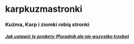 # karpkuzmastronki

<h3>Kuźma, Karp i ziomki robią stronki</h3>

<h5><a href="https://devmarketer.io/learn/setup-laravel-project-cloned-github-com/"> Jak ustawić te projkety (Poradnik ale nie wszystko trzeba)</a> </h5>
